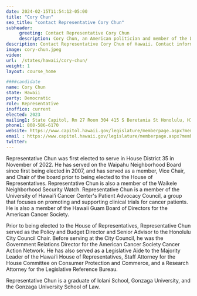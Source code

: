 ```yaml
---
date: 2024-02-15T11:54:12-05:00
title: "Cory Chun"
seo_title: "contact Representative Cory Chun"
subheader:
     greeting: Contact Representative Cory Chun
     description: Cory Chun, an American politician and member of the Democratic Party, has been serving as a member of the Hawaii House of Representatives, representing District 35, since assuming office on November 8, 2022.
description: Contact Representative Cory Chun of Hawaii. Contact information for Cory Chun includes email address, phone number, and mailing address.
image: cory-chun.jpeg
video:
url:  /states/hawaii/cory-chun/
weight: 1
layout: course_home

####candidate
name: Cory Chun
state: Hawaii
party: Democratic
role: Representative
inoffice: current
elected: 2023
mailing1: State Capitol, Rm 27 Room 304 415 S Beretania St Honolulu, HI 96813
phone1: 808-586-6170
website: https://www.capitol.hawaii.gov/legislature/memberpage.aspx?member=252&year=2024/
email : https://www.capitol.hawaii.gov/legislature/memberpage.aspx?member=252&year=2024/
twitter:
---
```


Representative Chun was first elected to serve in House District 35 in November of 2022. He has served on the Waipahu Neighborhood Board since first being elected in 2007, and has served as a member, Vice Chair, and Chair of the board prior to being elected to the House of Representatives. Representative Chun is also a member of the Waikele Neighborhood Security Watch. Representative Chun is a member of the University of Hawai‘i Cancer Center's Patient Advocacy Council, a group that focuses on promoting and supporting clinical trials for cancer patients. He is also a member of the Hawaii Guam Board of Directors for the American Cancer Society.

Prior to being elected to the House of Representatives, Representative Chun served as the Policy and Budget Director and Senior Advisor to the Honolulu City Council Chair. Before serving at the City Council, he was the Government Relations Director for the American Cancer Society Cancer Action Network. He has also served as a Legislative Aide to the Majority Leader of the Hawai‘i House of Representatives, Staff Attorney for the House Committee on Consumer Protection and Commerce, and a Research Attorney for the Legislative Reference Bureau.

Representative Chun is a graduate of Iolani School, Gonzaga University, and the Gonzaga University School of Law.
